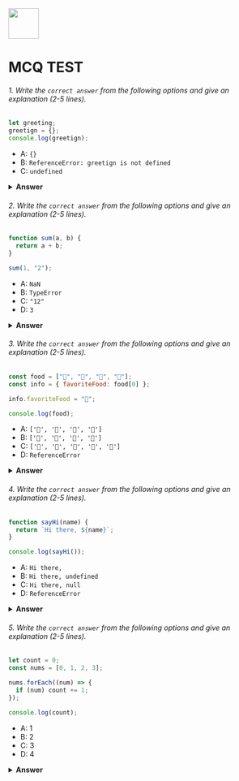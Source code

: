 <div class="center">
  <img height="60" src="https://edurev.gumlet.io/AllImages/original/ApplicationImages/CourseImages/944e5d47-8c55-4a89-91e5-22ab5f2798fc_CI.png">
  <h1>MCQ TEST</h1>
</div>

###### 1. Write the `correct answer` from the following options and give an explanation (2-5 lines).

```javascript
let greeting;
greetign = {};
console.log(greetign);
```

- A: `{}`
- B: `ReferenceError: greetign is not defined`
- C: `undefined`

<details><summary><b>Answer</b></summary>
<p>

#### Answer: A - `{}`

<i>In this question, a variable is declared using 'let'. However in the next line, another variable 'greetign' is declared without using 'var', 'let' or 'const' keywords. When such keywords are not used for declaring a variable, the variable becomes global-scoped, so it still remains valid. In this case, an empty object is assigned to 'greetign'. Which means, the result will {}.</i>

</p>
</details>

###### 2. Write the `correct answer` from the following options and give an explanation (2-5 lines).

```javascript
function sum(a, b) {
  return a + b;
}

sum(1, "2");
```

- A: `NaN`
- B: `TypeError`
- C: `"12"`
- D: `3`

<details><summary><b>Answer</b></summary>
<p>

#### Answer: C - `"12"`

<i>The answer "12" is not a number, but a string. In JavaScript, when a number and a string value are added, 'concatenation' occurs. This means when a number and string value are added using `+` operator, they attach to each other as if they are one value instead of adding. Here, the sum of 1 & "2" is an example of such a a case. So, the answer is "12" which is not a number in JavaScript sense.</i>

</p>
</details>

###### 3. Write the `correct answer` from the following options and give an explanation (2-5 lines).

```javascript
const food = ["🍕", "🍫", "🥑", "🍔"];
const info = { favoriteFood: food[0] };

info.favoriteFood = "🍝";

console.log(food);
```

- A: `['🍕', '🍫', '🥑', '🍔']`
- B: `['🍝', '🍫', '🥑', '🍔']`
- C: `['🍝', '🍕', '🍫', '🥑', '🍔']`
- D: `ReferenceError`

<details><summary><b>Answer</b></summary>
<p>

#### Answer: A - ``['🍕', '🍫', '🥑', '🍔']``

<i>When an array is initialized, it is stored in the heap memory, & any modification done to it is done using its references in the call stack. So if a new variable is declared & the previous array is assigned to it, & some of the contents of the array are changed, they would change the contents of the original array as the variable is assigned to a reference of the original array. However in this question, the value of the key "favoriteFood" is initially food[0]. Then it is changed to "🍝". Here, no modification of the food array is occuring, rather a new data type, which is a string, has been assigned. Hence, the original 'food' array remains unchanged. So the answer is A.</i>

</p>
</details>

###### 4. Write the `correct answer` from the following options and give an explanation (2-5 lines).

```javascript
function sayHi(name) {
  return `Hi there, ${name}`;
}

console.log(sayHi());
```

- A: `Hi there,`
- B: `Hi there, undefined`
- C: `Hi there, null`
- D: `ReferenceError`

<details><summary><b>Answer</b></summary>
<p>

#### Answer: B - `Hi there, undefined`

<i>The key difference between 'null' & 'undefined' is that 'null' is set deliberately to acknowledge that there is no value. So it is a special case of data type. But 'undefined' means a variable has been declared but no data has been assigned to it. In this question, the function asks for a parameter 'name'. However, as no argument is passed when the function is called, the value of the parameter becomes undefined. It is to be noted that a parameter is one type of variable too. It is initially unassigned, & gets assigned to the value of the argument when the function is called. In this case, the answer will be B.</i>

</p>
</details>

###### 5. Write the `correct answer` from the following options and give an explanation (2-5 lines).

```javascript
let count = 0;
const nums = [0, 1, 2, 3];

nums.forEach((num) => {
  if (num) count += 1;
});

console.log(count);
```

- A: 1
- B: 2
- C: 3
- D: 4

<details><summary><b>Answer</b></summary>
<p>

#### Answer: C - 3

<i>In this question, we see that forEach array method has been applied on the array. The result is that for each value of the array being true, the value of 'count' will increase by 1. Although there are four values in the array, the first one is 0, which is a falsy. A falsy value is a value that gives false boolean value when compared. 0 is a falsy as its boolean value is false. Hence, for each 'num' being true, the value of 'count' increases by 1 which happens for 1, 2, 3 & not 0. So the answer is C.</i>

</p>
</details>
